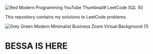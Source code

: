 ![Red Modern Programming YouTube Thumbnail](https://github.com/user-attachments/assets/b1bef731-b5a4-4916-a18c-3e09bbe47f6c)# LeetCode SQL 50

This repository contains my solutions to LeetCode problems.

![Grey Green Modern Minimalist Business Zoom Virtual Background (1)](https://github.com/user-attachments/assets/da95438f-9637-4d90-afc5-d0ecc808fb8a)



# BESSA IS HERE
